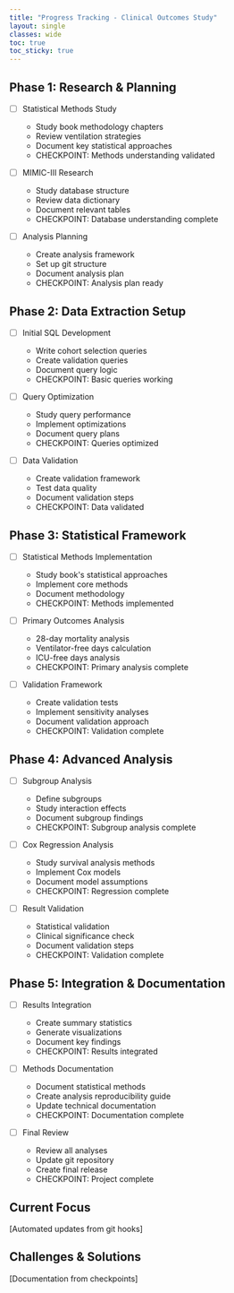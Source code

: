 ```yaml
---
title: "Progress Tracking - Clinical Outcomes Study"
layout: single
classes: wide
toc: true
toc_sticky: true
---
```


## Phase 1: Research & Planning
- [ ] Statistical Methods Study
  - Study book methodology chapters
  - Review ventilation strategies
  - Document key statistical approaches
  - CHECKPOINT: Methods understanding validated

- [ ] MIMIC-III Research
  - Study database structure
  - Review data dictionary
  - Document relevant tables
  - CHECKPOINT: Database understanding complete

- [ ] Analysis Planning
  - Create analysis framework
  - Set up git structure
  - Document analysis plan
  - CHECKPOINT: Analysis plan ready

## Phase 2: Data Extraction Setup
- [ ] Initial SQL Development
  - Write cohort selection queries
  - Create validation queries
  - Document query logic
  - CHECKPOINT: Basic queries working

- [ ] Query Optimization
  - Study query performance
  - Implement optimizations
  - Document query plans
  - CHECKPOINT: Queries optimized

- [ ] Data Validation
  - Create validation framework
  - Test data quality
  - Document validation steps
  - CHECKPOINT: Data validated

## Phase 3: Statistical Framework
- [ ] Statistical Methods Implementation
  - Study book's statistical approaches
  - Implement core methods
  - Document methodology
  - CHECKPOINT: Methods implemented

- [ ] Primary Outcomes Analysis
  - 28-day mortality analysis
  - Ventilator-free days calculation
  - ICU-free days analysis
  - CHECKPOINT: Primary analysis complete

- [ ] Validation Framework
  - Create validation tests
  - Implement sensitivity analyses
  - Document validation approach
  - CHECKPOINT: Validation complete

## Phase 4: Advanced Analysis
- [ ] Subgroup Analysis
  - Define subgroups
  - Study interaction effects
  - Document subgroup findings
  - CHECKPOINT: Subgroup analysis complete

- [ ] Cox Regression Analysis
  - Study survival analysis methods
  - Implement Cox models
  - Document model assumptions
  - CHECKPOINT: Regression complete

- [ ] Result Validation
  - Statistical validation
  - Clinical significance check
  - Document validation steps
  - CHECKPOINT: Validation complete

## Phase 5: Integration & Documentation
- [ ] Results Integration
  - Create summary statistics
  - Generate visualizations
  - Document key findings
  - CHECKPOINT: Results integrated

- [ ] Methods Documentation
  - Document statistical methods
  - Create analysis reproducibility guide
  - Update technical documentation
  - CHECKPOINT: Documentation complete

- [ ] Final Review
  - Review all analyses
  - Update git repository
  - Create final release
  - CHECKPOINT: Project complete

## Current Focus
[Automated updates from git hooks]

## Challenges & Solutions
[Documentation from checkpoints]